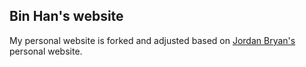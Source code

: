 ## Bin Han's website

My personal website is forked and adjusted based on [Jordan Bryan's](https://j-g-b.github.io/) personal website. 
